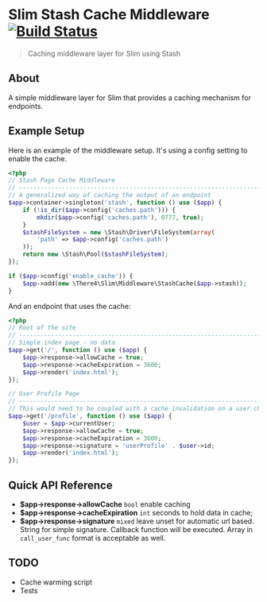 Slim Stash Cache Middleware [![Build Status](https://travis-ci.org/there4/slim-stash-middleware.svg)](https://travis-ci.org/there4/slim-stash-middleware)
================================================================================
> Caching middleware layer for Slim using Stash

## About

A simple middleware layer for Slim that provides a caching mechanism for
endpoints.

## Example Setup

Here is an example of the middleware setup. It's using a config setting to
enable the cache.

```php
<?php
// Stash Page Cache Middleware
// -----------------------------------------------------------------------------
// A generalized way of caching the output of an endpoint
$app->container->singleton('stash', function () use ($app) {
    if (!is_dir($app->config('caches.path'))) {
        mkdir($app->config('caches.path'), 0777, true);
    }
    $stashFileSystem = new \Stash\Driver\FileSystem(array(
        'path' => $app->config('caches.path')
    ));
    return new \Stash\Pool($stashFileSystem);
});

if ($app->config('enable_cache')) {
    $app->add(new \There4\Slim\Middleware\StashCache($app->stash));
}
```

And an endpoint that uses the cache:

```php
<?php
// Root of the site
// -----------------------------------------------------------------------------
// Simple index page - no data
$app->get('/', function () use ($app) {
    $app->response->allowCache = true;
    $app->response->cacheExpiration = 3600;
    $app->render('index.html');
});

// User Profile Page
// -----------------------------------------------------------------------------
// This would need to be coupled with a cache invalidation on a user change
$app->get('/profile', function () use ($app) {
    $user = $app->currentUser;
    $app->response->allowCache = true;
    $app->response->cacheExpiration = 3600;
    $app->response->signature = 'userProfile' . $user->id;
    $app->render('index.html');
});
```

## Quick API Reference

* __$app->response->allowCache__ `bool` enable caching
* __$app->response->cacheExpiration__ `int` seconds to hold data in cache;
* __$app->response->signature__ `mixed` leave unset for automatic url based. String for simple signature. Callback function will be executed. Array in `call_user_func` format is acceptable as well.


## TODO

* Cache warming script
* Tests
